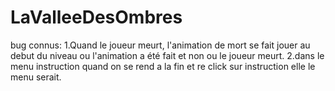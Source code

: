 # LaValleeDesOmbres
bug connus:
1.Quand le joueur meurt, l'animation de mort se fait jouer au debut du niveau ou l'animation a été fait et non ou le joueur meurt.
2.dans le menu instruction quand on se rend a la fin et re click sur instruction elle le menu serait. 
